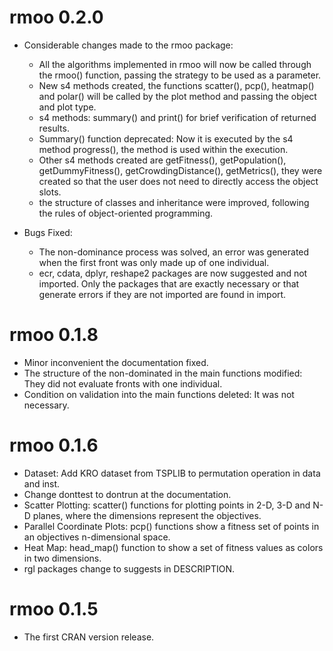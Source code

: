 # rmoo 0.2.0
* Considerable changes made to the rmoo package:

  * All the algorithms implemented in rmoo will now be called through the rmoo() 
  function, passing the strategy to be used as a parameter.
  * New s4 methods created, the functions scatter(), pcp(), heatmap() and polar() 
  will be called by the plot method and passing the object and plot type.
  * s4 methods: summary() and print() for brief verification of returned results.
  * Summary() function deprecated: Now it is executed by the s4 method progress(), 
  the method is used within the execution.
  * Other s4 methods created are getFitness(), getPopulation(), getDummyFitness(),
  getCrowdingDistance(), getMetrics(), they were created so that the user does 
  not need to directly access the object slots.
  * the structure of classes and inheritance were improved, following the rules 
  of object-oriented programming.

* Bugs Fixed: 

  * The non-dominance process was solved, an error was generated when the first 
  front was only made up of one individual.
  * ecr, cdata, dplyr, reshape2 packages are now suggested and not imported. 
  Only the packages that are exactly necessary or that generate errors if they are
  not imported are found in import.


# rmoo 0.1.8

* Minor inconvenient the documentation fixed.
* The structure of the non-dominated in the main functions modified: They did not 
evaluate fronts with one individual.
* Condition on validation into the main functions deleted: It was not necessary.

# rmoo 0.1.6

* Dataset: Add KRO dataset from TSPLIB to permutation operation in data and inst.
* Change donttest to dontrun at the documentation.
* Scatter Plotting: scatter() functions for plotting points in 2-D, 3-D and N-D 
planes, where the dimensions represent the objectives.
* Parallel Coordinate Plots: pcp() functions show a fitness set of points in an 
objectives n-dimensional space.
* Heat Map: head_map() function to show a set of fitness values as colors in two 
dimensions.
* rgl packages change to suggests in DESCRIPTION.

# rmoo 0.1.5

* The first CRAN version release.

